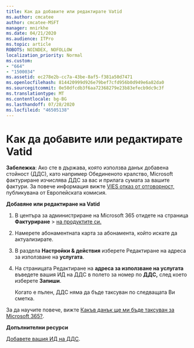 ```yaml
---
title: Как да добавите или редактирате Vatid
ms.author: cmcatee
author: cmcatee-MSFT
manager: mnirkhe
ms.date: 04/21/2020
ms.audience: ITPro
ms.topic: article
ROBOTS: NOINDEX, NOFOLLOW
localization_priority: Normal
ms.custom:
- "664"
- "1500034"
ms.assetid: ec278e2b-cc7a-43be-8af5-f381a50d7471
ms.openlocfilehash: 814420999d926e79bef7cfd956b0d949e6a82da0
ms.sourcegitcommit: 0e50dfcdb3f6aa72368279e23b83efecb9dc9c3f
ms.translationtype: MT
ms.contentlocale: bg-BG
ms.lasthandoff: 07/28/2020
ms.locfileid: "46505138"
---
```

# <a name="how-to-add-or-edit-a-vatid"></a>Как да добавите или редактирате Vatid

**Забележка**: Ако сте в държава, която използва данък добавена стойност (ДДС), като например Обединеното кралство, Microsoft фактуриране изчислява ДДС за вас и прилага сумата за вашите фактури. За повече информация вижте [VIES отказ от отговорност,](https://go.microsoft.com/fwlink/p/?LinkID=841741) публикувана от Европейската комисия.

**Добавяне или редактиране на Vatid**

1. В центъра за администриране на Microsoft 365 отидете на страница **Фактуриране** \> [на продуктите си.](https://go.microsoft.com/fwlink/p/?linkid=842054)

2. Намерете абонаментната карта за абонамента, който искате да актуализирате.

3. В раздела **Настройки & действия** изберете Редактиране на адреса за използване на **услугата**.

4. На страницата Редактиране на **адреса за използване на услугата** въведете вашия ИД на ДДС в полето за номер по **ДДС,** след което изберете **Запиши**.

    Когато е пълен, ДДС няма да бъде таксуван по следващата Ви сметка.

За да научите повече, вижте [Какъв данък ще ми бъде таксуван за Microsoft 365?](https://docs.microsoft.com/microsoft-365/commerce/billing-and-payments/tax-information).

**Допълнителни ресурси**

[Добавете вашия ИД на ДДС](https://docs.microsoft.com/microsoft-365/commerce/billing-and-payments/tax-information?view=o365-worldwide#add-your-vat-id-eu-countries-only).